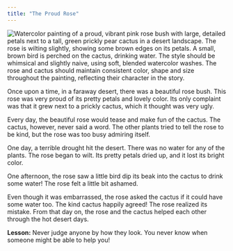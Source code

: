 ```yaml
---
title: "The Proud Rose"
---
```


![Watercolor painting of a proud, vibrant pink rose bush with large, detailed petals next to a tall, green prickly pear cactus in a desert landscape.  The rose is wilting slightly, showing some brown edges on its petals.  A small, brown bird is perched on the cactus, drinking water.  The style should be whimsical and slightly naive, using soft, blended watercolor washes. The rose and cactus should maintain consistent color, shape and size throughout the painting, reflecting their character in the story.](/images/image_the-proud-rose0.png)


Once upon a time, in a faraway desert, there was a beautiful rose bush.  This rose was very proud of its pretty petals and lovely color.  Its only complaint was that it grew next to a prickly cactus, which it thought was very ugly.

Every day, the beautiful rose would tease and make fun of the cactus.  The cactus, however, never said a word.  The other plants tried to tell the rose to be kind, but the rose was too busy admiring itself.

One day, a terrible drought hit the desert.  There was no water for any of the plants.  The rose began to wilt.  Its pretty petals dried up, and it lost its bright color.

One afternoon, the rose saw a little bird dip its beak into the cactus to drink some water! The rose felt a little bit ashamed.

Even though it was embarrassed, the rose asked the cactus if it could have some water too. The kind cactus happily agreed! The rose realized its mistake.  From that day on, the rose and the cactus helped each other through the hot desert days.

**Lesson:** Never judge anyone by how they look. You never know when someone might be able to help you!
